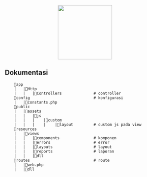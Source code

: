 <p align="center"><img src="https://github.com/ABDUL-HALIM-MUKLIS/pmo/blob/main/public/assets/images/logo/ic_suma.png" width="170"></p>
<p align="center">

## Dokumentasi
<!-- struktur folder -->
```
    📁app
    |   |📁Http
    |   |   |📁Controllers              # controller
    📁config                            # konfigurasi
    |   |📄constants.php
    📁public
    |   |📁assets
    |   |   |📁js
    |   |   |    |📁custom
    |   |   |    |    |📁layout         # custom js pada view
    📁resources
    |   |📁views
    |   |   |📁components               # komponen
    |   |   |📁errors                   # error
    |   |   |📁layouts                  # layout
    |   |   |📁reports                  # laporan
    |   |   |📁dll
    📁routes                            # route
    |   |📄web.php
    |   |📄dll
```
